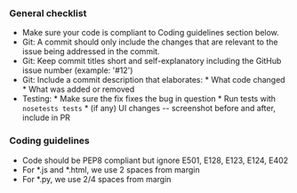 ### General checklist

* Make sure your code is compliant to Coding guidelines section below.
* Git: A commit should only include the changes that are relevant to the issue being addressed in the commit.
* Git: Keep commit titles short and self-explanatory including the GitHub issue number (example: '#12') 
* Git: Include a commit description that elaborates:
 	  * What code changed
 	  * What was added or removed
* Testing: 
 	  * Make sure the fix fixes the bug in question
 	  * Run tests with `nosetests tests`
 	  * (if any) UI changes -- screenshot before and after, include in PR

### Coding guidelines

* Code should be PEP8 compliant but ignore E501, E128, E123, E124, E402
* For *.js and *.html, we use 2 spaces from margin
* For *.py, we use 2/4 spaces from margin